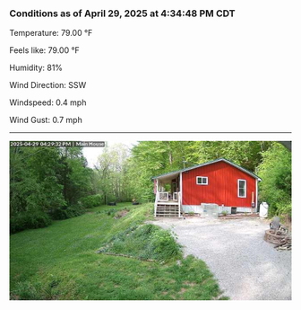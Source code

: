 ### Conditions as of April 29, 2025 at 4:34:48 PM CDT 

Temperature: 79.00 &deg;F

Feels like: 79.00 &deg;F

Humidity: 81%

Wind Direction: SSW

Windspeed: 0.4 mph

Wind Gust: 0.7 mph

---

<img src="./images/latest.jpeg"/>

